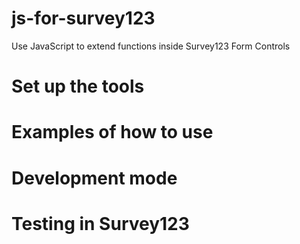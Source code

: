 # js-for-survey123
Use JavaScript to extend functions inside Survey123 Form Controls

# Set up the tools

# Examples of how to use

# Development mode

# Testing in Survey123

